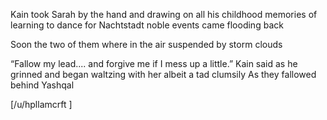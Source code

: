 Kain took Sarah by the hand and drawing on all his childhood memories of learning to dance for Nachtstadt noble events came flooding back 

Soon the two of them where in the air suspended by storm clouds 

“Fallow my lead.... and forgive me if I mess up a little.” Kain said as he grinned and began waltzing with her albeit a tad clumsily As they fallowed behind Yashqal 

[/u/hpllamcrft ]
